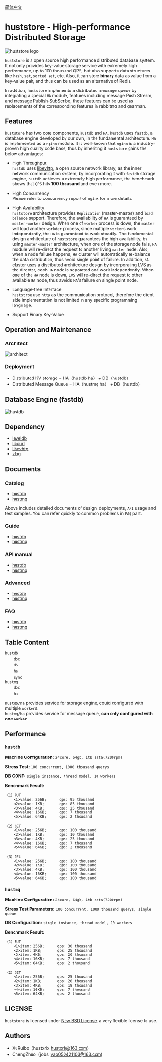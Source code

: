 [简体中文](README_ZH.md)

# huststore - High-performance Distributed Storage #
![huststore logo](res/logo.png)

`huststore` is a open source high performance distributed database system. It not only provides key-value storage service with extremely high performance, up to 100 thousand QPS, but also supports data structures like `hash`, `set`, `sorted set`, etc. Also, it can store **binary** data as value from a key-value pair, and thus can be used as an alternative of Redis.

In addtion, `huststore` implements a distributed message queue by integrating a special `HA` module, features including message Push Stream, and message Publish-SubScribe, these features can be used as replacements of the corresponding features in rabbitmq and gearman.

## Features ##
`huststore` has two core components, `hustdb` and `HA`. `hustdb` uses `fastdb`,  a database engine developed by our own, in the fundamental architecture. `HA` is implemented as a `nginx` module. It is well-known that `nginx` is a industry-proven high quality code base, thus by inheriting it `huststore` gains the below advantages:

* High Throughput  
`hustdb` uses [libevhtp](https://github.com/ellzey/libevhtp), a open source network library, as the inner network communication system, by incorporating it with `fastdb` storage engine, `hustdb` achieves a extremely high performance, the benchmark shows that `QPS` hits **100 thousand** and even more.

* High Concurrency  
Please refer to concurrency report of `nginx` for more details.

* High Availability  
`huststore` architecture provides `Replication` (master-master) and `load balance` support. Therefore, the availability of `HA` is guaranteed by `master-worker` design. When one of `worker` process is down, the `master` will load another `workder` process, since multiple `worker`s work independently, the `HA` is guaranteed to work steadily.
The fundamental design architecture of `huststore` guarantees the high availability, by using `master-master` architecture, when one of the storage node fails, `HA` module will re-direct the request to another living `master` node. Also, when a node failure happens, `HA` cluster will automatically re-balance the data distribution, thus avoid single point of failure.
In addition, `HA` cluster uses a distributed architecture design by incorporating LVS as the director, each `HA` node is separated and work independently. When one of the `HA` node is down, `LVS` will re-direct the request to other available `HA` node, thus avoids `HA`'s failure on single point node.

* Language-free Interface  
`huststroe` use `http` as the communication protocol, therefore the client side implementation is not limited in any specific programming language.

* Support Binary Key-Value  

## Operation and Maintenance ##

### Architect ###
![architect](res/architect.png)

### Deployment ###
* Distributed KV storage  = HA（hustdb ha） + DB（hustdb）
* Distributed Message Queue  = HA（hustmq ha） + DB（hustdb）

## Database Engine (fastdb) ##
![hustdb](res/hustdb.png)

## Dependency ##
* [leveldb](https://github.com/google/leveldb)
* [libcurl](https://curl.haxx.se/libcurl/)
* [libevhtp](https://github.com/ellzey/libevhtp)
* [zlog](https://github.com/HardySimpson/zlog)

## Documents ##

### Catalog ###
* [hustdb](hustdb/doc/doc/en/index.md)
* [hustmq](hustmq/doc/doc/en/index.md)

Above includes detailed documents of design, deployments, `API` usage and test samples. You can refer quickly to common problems in `FAQ` part.

### Guide ###
* [hustdb](hustdb/doc/doc/en/guide/index.md)
* [hustmq](hustmq/doc/doc/en/guide/index.md)

### API manual ###
* [hustdb](hustdb/doc/doc/en/api/index.md)
* [hustmq](hustmq/doc/doc/en/api/index.md)

### Advanced ###
* [hustdb](hustdb/doc/doc/en/advanced/index.md)
* [hustmq](hustmq/doc/doc/en/advanced/index.md)

### FAQ ###
* [hustdb](hustdb/doc/doc/en/appendix/faq.md)
* [hustmq](hustmq/doc/doc/en/appendix/faq.md)

## Table Content ##

`hustdb`  
　　`doc`  
　　`db`  
　　`ha`  
　　`sync`    
`hustmq`  
　　`doc`  
　　`ha`  

`hustdb/ha` provides service for storage engine, could configured with multiple `worker`s.  
`hustmq/ha` provides service for message queue, **can only configured with one `worker`**.

## Performance ##

### `hustdb` ###

**Machine Configuration:** `24core, 64gb, 1tb sata(7200rpm)`

**Stress Test:** `100 concurrent, 1000 thousand querys`

**DB CONF:** `single instance, thread model, 10 workers`

**Benchmark Result:**

    （1）PUT
    	<1>value: 256B;      qps: 95 thousand
	    <2>value: 1KB;       qps: 85 thousand
	    <3>value: 4KB;       qps: 25 thousand
	    <4>value: 16KB;      qps: 7 thousand
	    <5>value: 64KB;      qps: 2 thousand

	（2）GET
	    <1>value: 256B;      qps: 100 thousand
	    <2>value: 1KB;       qps: 10 thousand
	    <3>value: 4KB;       qps: 25 thousand
	    <4>value: 16KB;      qps: 7 thousand
	    <5>value: 64KB;      qps: 2 thousand

	（3）DEL
    	<1>value: 256B;      qps: 100 thousand
	    <2>value: 1KB;       qps: 100 thousand
    	<3>value: 4KB;       qps: 100 thousand
    	<4>value: 16KB;      qps: 100 thousand
    	<5>value: 64KB;      qps: 100 thousand

### `hustmq` ###

**Machine Configuration:** `24core, 64gb, 1tb sata(7200rpm)`

**Stress Test Parameters:** `100 concurrent, 1000 thousand querys, single queue`

**DB Configuration:** `single instance, thread model, 10 workers`

**Benchmark Result:**

    （1）PUT
	    <1>item: 256B;      qps: 30 thousand
	    <2>item: 1KB;       qps: 25 thousand
	    <3>item: 4KB;       qps: 20 thousand
	    <4>item: 16KB;      qps: 7 thousand
	    <5>item: 64KB;      qps: 2 thousand

	（2）GET
	    <1>item: 256B;      qps: 25 thousand
	    <2>item: 1KB;       qps: 20 thousand
	    <3>item: 4KB;       qps: 18 thousand
	    <4>item: 16KB;      qps: 7 thousand
	    <5>item: 64KB;      qps: 2 thousand

## LICENSE ##

`huststore` is licensed under [New BSD License](https://opensource.org/licenses/BSD-3-Clause), a very flexible license to use.

## Authors ##

* XuRuibo（hustxrb, hustxrb@163.com)  
* ChengZhuo（jobs, yao050421103@163.com)  